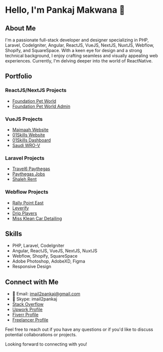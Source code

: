 # Hello, I'm Pankaj Makwana 👋

## About Me
I'm a passionate full-stack developer and designer specializing in PHP, Laravel, CodeIgniter, Angular, ReactJS, VueJS, NextJS, NuxtJS, Webflow, Shopify, and SquareSpace. With a keen eye for design and a strong technical background, I enjoy crafting seamless and visually appealing web experiences. Currently, I'm delving deeper into the world of ReactNative.

## Portfolio

### ReactJS/NextJS Projects
- [Foundation Pet World](https://foundationpetworld.com/)
- [Foundation Pet World Admin](https://admin.foundationpetworld.com/)

### VueJS Projects
- [Majmaah Website](https://majmaah.01skills.com/web/)
- [01Skills Website](https://01skills.com/)
- [01Skills Dashboard](https://01skills.com/dashboard/)
- [Saudi WRO-V](https://saudi.wro-v.com/web/)

### Laravel Projects
- [Travel6 Paythegas](https://travel6.paythegas.com/)
- [Paythegas Jobs](https://jobs.paythegas.com/)
- [Shaleh Rent](https://shaleh.rent/)

### Webflow Projects
- [Rally Point East](https://rallypointeast.com/)
- [Leverify](https://www.getleverify.com/)
- [Drip Players](https://www.dripplayers.com/)
- [Miss Klean Car Detailing](https://www.misskleancardetailing.com/)

## Skills
- PHP, Laravel, CodeIgniter
- Angular, ReactJS, VueJS, NextJS, NuxtJS
- Webflow, Shopify, SquareSpace
- Adobe Photoshop, AdobeXD, Figma
- Responsive Design

## Connect with Me
- 📧 Email: imail2pankaj@gmail.com
- 💬 Skype: imail2pankaj
- [Stack Overflow](https://stackoverflow.com/users/2613552/pankaj-makwana)
- [Upwork Profile](https://www.upwork.com/freelancers/~0166b9147d25ba756b)
- [Fiverr Profile](https://www.fiverr.com/imail2pankaj)
- [Freelancer Profile](https://www.freelancer.in/u/imail2pankaj)

Feel free to reach out if you have any questions or if you'd like to discuss potential collaborations or projects.

Looking forward to connecting with you!
